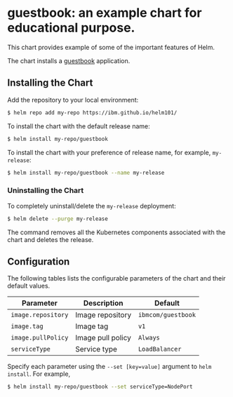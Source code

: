 # guestbook: an example chart for educational purpose.

This chart provides example of some of the important features of Helm.

The chart installs a [guestbook](https://github.com/IBM/guestbook/tree/master/v1) application.

## Installing the Chart

Add the repository to your local environment:
```bash
$ helm repo add my-repo https://ibm.github.io/helm101/
```

To install the chart with the default release name:

```bash
$ helm install my-repo/guestbook
```

To install the chart with your preference of release name, for example, `my-release`:

```bash
$ helm install my-repo/guestbook --name my-release
```

### Uninstalling the Chart

To completely uninstall/delete the `my-release` deployment:

```bash
$ helm delete --purge my-release
```

The command removes all the Kubernetes components associated with the chart and deletes the release.

## Configuration

The following tables lists the configurable parameters of the chart and their default values.

| Parameter                  | Description                                     | Default                                                    |
| -----------------------    | ---------------------------------------------   | ---------------------------------------------------------- |
| `image.repository`         | Image repository                                | `ibmcom/guestbook`                                         |
| `image.tag`                | Image tag                                       | `v1`                                                       |
| `image.pullPolicy`         | Image pull policy                               | `Always`                                                   |
| `serviceType`              | Service type                                    | `LoadBalancer`                                             |

Specify each parameter using the `--set [key=value]` argument to `helm install`. For example,

```bash
$ helm install my-repo/guestbook --set serviceType=NodePort
```
